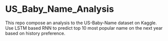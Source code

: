 # US_Baby_Name_Analysis
This repo compose an analysis to the US-Baby-Name dataset on Kaggle. 
Use LSTM based RNN to predict top 10 most popular name on the next year based on history preference.
